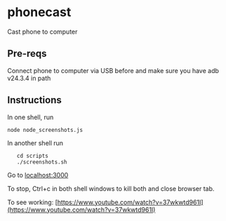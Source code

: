 # phonecast

Cast phone to computer

## Pre-reqs

Connect phone to computer via USB before and make sure you have adb v24.3.4 in path

## Instructions

In one shell, run

``` node node_screenshots.js ```

In another shell run

```
   cd scripts
   ./screenshots.sh
```

Go to [localhost:3000](localhost:3000)

To stop, Ctrl+c in both shell windows to kill both and close browser tab.

To see working: [https://www.youtube.com/watch?v=37wkwtd961I](https://www.youtube.com/watch?v=37wkwtd961I)
